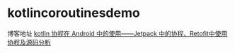 # kotlincoroutinesdemo

博客地址 [kotlin 协程在 Android 中的使用——Jetpack 中的协程、Retofit中使用协程及源码分析](https://blog.csdn.net/knight1996/article/details/102492883)

